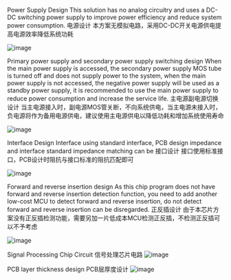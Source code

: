 Power Supply Design
This solution has no analog circuitry and uses a DC-DC switching power supply to improve power efficiency and reduce system power consumption.
电源设计
本方案无模拟电路，采用DC-DC开关电源供电提高电源效率降低系统功耗

![image](https://github.com/user-attachments/assets/6675b73e-295d-4553-b6de-a378d5c73ba2)

Primary power supply and secondary power supply switching design
When the main power supply is accessed, the secondary power supply MOS tube is turned off and does not supply power to the system, when the main power supply is not accessed, the negative power supply will be used as a standby power supply, it is recommended to use the main power supply to reduce power consumption and increase the service life.
主电源副电源切换设计
当主电源接入时，副电源MOS管关断，不向系统供电，当主电源未接入时，负电源将作为备用电源供电，建议使用主电源供电以降低功耗和增加系统使用寿命

![image](https://github.com/user-attachments/assets/6cdf8f70-a492-41e0-a525-0317a85b4740)

Interface Design
Interface using standard interface, PCB design impedance and interface standard impedance matching can be
接口设计
接口使用标准接口，PCB设计时阻抗与接口标准的阻抗匹配即可

![image](https://github.com/user-attachments/assets/079f8828-0e5f-485d-a3c0-2553f711795f)

Forward and reverse insertion design
As this chip program does not have forward and reverse insertion detection function, you need to add another low-cost MCU to detect forward and reverse insertion, do not detect forward and reverse insertion can be disregarded.
正反插设计
由于本芯片方案没有正反插检测功能，需要另加一片低成本MCU检测正反插，不检测正反插可以不予考虑

![image](https://github.com/user-attachments/assets/85e0c170-e69a-4e66-b16e-8242780f4596)

Signal Processing Chip Circuit
信号处理芯片电路
![image](https://github.com/user-attachments/assets/cc0c978e-7314-4468-a9d2-903bdec64dce)

PCB layer thickness design
PCB层厚度设计
![image](https://github.com/user-attachments/assets/4a22da90-c7a7-4c4d-9431-3ad1ae5ed2c0)

